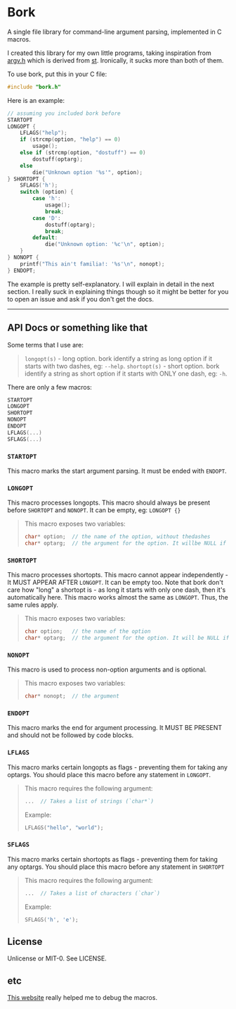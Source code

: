 # Bork
A single file library for command-line argument parsing, implemented in C macros.

I created this library for my own little programs, taking inspiration from [argv.h](https://github.com/tommalt/argv) which is derived from [st](https://st.suckless.org/). Ironically, it sucks more than both of them.

To use bork, put this in your C file:
```c
#include "bork.h"
```

Here is an example:
```c
// assuming you included bork before
STARTOPT
LONGOPT {
    LFLAGS("help");
    if (strcmp(option, "help") == 0) 
        usage();
    else if (strcmp(option, "dostuff") == 0)
        dostuff(optarg);
    else
        die("Unknown option '%s'", option);
} SHORTOPT {
    SFLAGS('h');
    switch (option) {
        case 'h':
            usage();
            break;
        case 'D':
            dostuff(optarg);
            break;
        default:
            die("Unknown option: '%c'\n", option);
    }
} NONOPT {
    printf("This ain't familia!: '%s'\n", nonopt);
} ENDOPT;
```
The example is pretty self-explanatory. I will explain in detail in the next section.
I really suck in explaining things though so it might be better for you to open an issue and ask if you don't get the docs.

---

## API Docs or something like that
Some terms that I use are:
> `longopt(s)` - long option. bork identify a string as long  option if it starts with two dashes, eg: `--help`.
> `shortopt(s)` - short option. bork identify a string as short option if it starts with ONLY one dash, eg: `-h`.

There are only a few macros:
```c
STARTOPT
LONGOPT
SHORTOPT
NONOPT
ENDOPT
LFLAGS(...)
SFLAGS(...)
```


### `STARTOPT`
This macro marks the start argument parsing. It must be ended with `ENDOPT`.


### `LONGOPT`
This macro processes longopts.
This macro should always be present before `SHORTOPT` and `NONOPT`. It can be empty, eg: `LONGOPT {}`
> This macro exposes two variables:
> ```c
> char* option;  // the name of the option, without thedashes
> char* optarg;  // the argument for the option. It willbe NULL if option is a flag.
> ```


### `SHORTOPT`
This macro processes shortopts.
This macro cannot appear independently - It MUST APPEAR AFTER `LONGOPT`. It can be empty too.
Note that bork don't care how "long" a shortopt is - as long it starts with only one dash, then it's automatically here.
This macro works almost the same as `LONGOPT`. Thus, the same rules apply.
> This macro exposes two variables:
> ```c
> char option;   // the name of the option
> char* optarg;  // the argument for the option. It will be NULL if option is a flag.
> ```


### `NONOPT`
This macro is used to process non-option arguments and is optional.
> This macro exposes two variables:
> ```c
> char* nonopt;  // the argument
> ```


### `ENDOPT`
This macro marks the end for argument processing. It MUST BE PRESENT and should not be followed by code blocks.


### `LFLAGS`
This macro marks certain longopts as flags - preventing them for taking any optargs.
You should place this macro before any statement in `LONGOPT`.
> This macro requires the following argument:
> ```c
> ...  // Takes a list of strings (`char*`)
> ```
> Example:
> ```c
> LFLAGS("hello", "world");
> ```


### `SFLAGS`
This macro marks certain shortopts as flags - preventing them for taking any optargs.
You should place this macro before any statement in `SHORTOPT`
> This macro requires the following argument:
> ```c
> ...  // Takes a list of characters (`char`)
> ```
> Example:
> ```c
> SFLAGS('h', 'e');
> ```

## License
Unlicense or MIT-0. See LICENSE.

## etc
[This website](https://wandbox.org/permlink/tFUsKMIXaQj8hhte) really helped me to debug the macros.